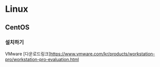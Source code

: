 # Linux
## CentOS
### 설치하기
VMware
[다운로드링크]https://www.vmware.com/kr/products/workstation-pro/workstation-pro-evaluation.html

